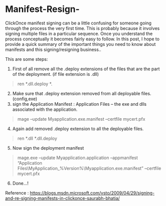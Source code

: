 # Manifest-Resign-
ClickOnce manifest signing can be a little confusing for someone going through the process the very first time. This is probably because it involves signing multiple files in a particular sequence. Once you understand the process conceptually it becomes fairly easy to follow. In this post, I hope to provide a quick summary of the important things you need to know about manifests and this signing/resigning business..

This are some steps:

1. First of all remove all the .deploy extensions of the files that are the part of the deployment.
  (if file extension is .dll)
  >ren *.dll.deploy *.
2. Make sure that .deploy extension removed from all deployable files.(config,exe)
3. sign the Application Manifest : Application Files – the exe and dlls associated with the application.
  > mage –update Myapplication.exe.manifest –certfile mycert.pfx 
4. Again add removed .deploy extension to all the deployable files.
 >ren *.dll *.dll.deploy
5. Now sign the deployment manifest 
  > mage.exe –update Myapplication.application –appmanifest “Application Files\MyApplication_%Version%\Myapplication.exe.manifest” –certfile mycert.pfx 
6. Done...!  

Reference : https://blogs.msdn.microsoft.com/vsto/2009/04/29/signing-and-re-signing-manifests-in-clickonce-saurabh-bhatia/
